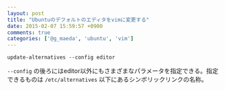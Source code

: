 ```yaml
---
layout: post
title: "Ubuntuのデフォルトのエディタをvimに変更する"
date: 2015-02-07 15:59:57 +0900
comments: true
categories: ['@g_maeda', 'ubuntu', 'vim']
---
```


```
update-alternatives --config editor
```

`--config` の後ろにはeditor以外にもさまざまなパラメータを指定できる。指定できるものは `/etc/alternatives` 以下にあるシンボリックリンクの名称。
